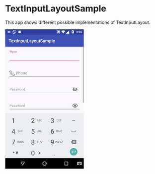 # TextInputLayoutSample
This app shows different possible implementations of TextInputLayout.

![alt text](https://github.com/sudheeshbnair/TextInputLayoutSample/blob/master/text_input_layout.gif)
